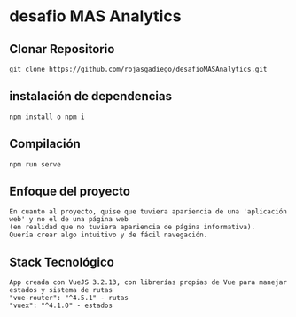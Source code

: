 # desafio MAS Analytics

## Clonar Repositorio
```
git clone https://github.com/rojasgadiego/desafioMASAnalytics.git
```

## instalación de dependencias
```
npm install o npm i
```

## Compilación
```
npm run serve
```

## Enfoque del proyecto
```
En cuanto al proyecto, quise que tuviera apariencia de una 'aplicación web' y no el de una página web 
(en realidad que no tuviera apariencia de página informativa).
Quería crear algo intuitivo y de fácil navegación.
```

## Stack Tecnológico
```
App creada con VueJS 3.2.13, con librerías propias de Vue para manejar estados y sistema de rutas
"vue-router": "^4.5.1" - rutas
"vuex": "^4.1.0" - estados
```